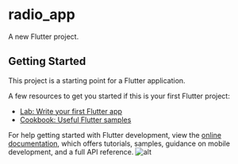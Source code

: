 # radio_app

A new Flutter project.

## Getting Started

This project is a starting point for a Flutter application.

A few resources to get you started if this is your first Flutter project:

- [Lab: Write your first Flutter app](https://docs.flutter.dev/get-started/codelab)
- [Cookbook: Useful Flutter samples](https://docs.flutter.dev/cookbook)

For help getting started with Flutter development, view the
[online documentation](https://docs.flutter.dev/), which offers tutorials,
samples, guidance on mobile development, and a full API reference.
![alt](https://encrypted-tbn0.gstatic.com/images?q=tbn:ANd9GcRXJA32WU4rBpx7maglqeEtt3ot1tPIRWptxA&s)
